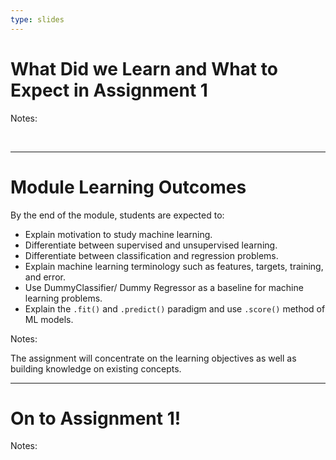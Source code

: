 ```yaml
---
type: slides
---
```


# What Did we Learn and What to Expect in Assignment 1

Notes:

<br>

---


# Module Learning Outcomes

By the end of the module, students are expected to:

- Explain motivation to study machine learning.
- Differentiate between supervised and unsupervised learning.
- Differentiate between classification and regression problems.
- Explain machine learning terminology such as features, targets, training, and error.
- Use DummyClassifier/ Dummy Regressor as a baseline for machine learning problems.
- Explain the `.fit()` and `.predict()` paradigm and use `.score()` method of ML models.


Notes: 

The assignment will concentrate on the learning objectives as well as building knowledge on existing concepts. 

---

# On to Assignment 1!

Notes: 

<br>

